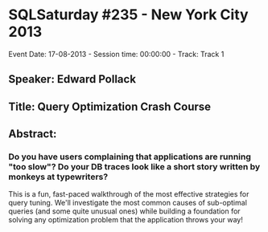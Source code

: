 # SQLSaturday #235 - New York City 2013
Event Date: 17-08-2013 - Session time: 00:00:00 - Track: Track 1
## Speaker: Edward Pollack
## Title: Query Optimization Crash Course
## Abstract:
### Do you have users complaining that applications are running "too slow"?  Do your DB traces look like a short story written by monkeys at typewriters?
This is a fun, fast-paced walkthrough of the most effective strategies for query tuning.  We'll investigate the most common causes of sub-optimal queries (and some quite unusual ones) while building a foundation for solving any optimization problem that the application throws your way!
